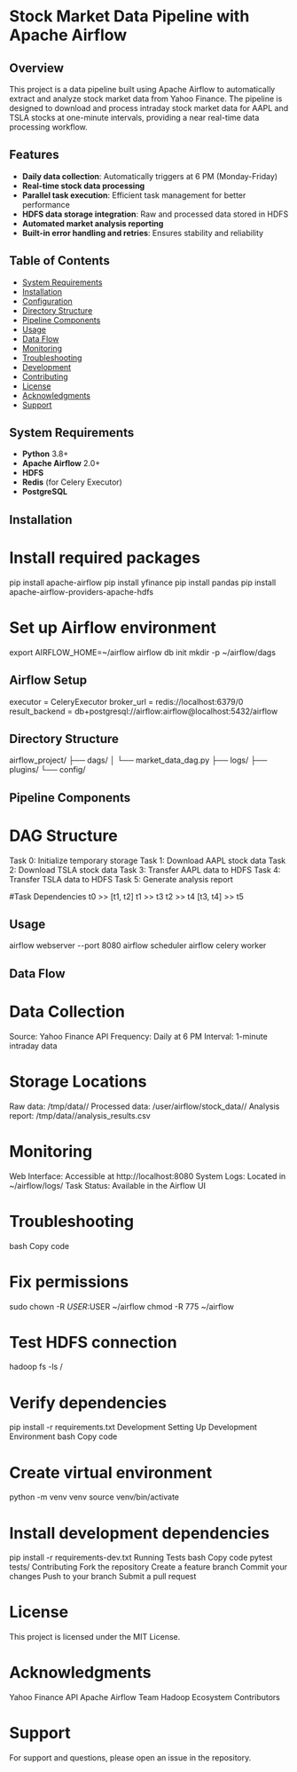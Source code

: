 # Stock Market Data Pipeline with Apache Airflow

## Overview
This project is a data pipeline built using Apache Airflow to automatically extract and analyze stock market data from Yahoo Finance. The pipeline is designed to download and process intraday stock market data for AAPL and TSLA stocks at one-minute intervals, providing a near real-time data processing workflow.

## Features
- **Daily data collection**: Automatically triggers at 6 PM (Monday-Friday)
- **Real-time stock data processing**
- **Parallel task execution**: Efficient task management for better performance
- **HDFS data storage integration**: Raw and processed data stored in HDFS
- **Automated market analysis reporting**
- **Built-in error handling and retries**: Ensures stability and reliability

## Table of Contents
- [System Requirements](#system-requirements)
- [Installation](#installation)
- [Configuration](#configuration)
- [Directory Structure](#directory-structure)
- [Pipeline Components](#pipeline-components)
- [Usage](#usage)
- [Data Flow](#data-flow)
- [Monitoring](#monitoring)
- [Troubleshooting](#troubleshooting)
- [Development](#development)
- [Contributing](#contributing)
- [License](#license)
- [Acknowledgments](#acknowledgments)
- [Support](#support)

## System Requirements
- **Python** 3.8+
- **Apache Airflow** 2.0+
- **HDFS**
- **Redis** (for Celery Executor)
- **PostgreSQL**

## Installation
# Install required packages
pip install apache-airflow
pip install yfinance
pip install pandas
pip install apache-airflow-providers-apache-hdfs

# Set up Airflow environment
export AIRFLOW_HOME=~/airflow
airflow db init
mkdir -p ~/airflow/dags

## Airflow Setup
executor = CeleryExecutor
broker_url = redis://localhost:6379/0
result_backend = db+postgresql://airflow:airflow@localhost:5432/airflow

## Directory Structure
airflow_project/
├── dags/
│   └── market_data_dag.py
├── logs/
├── plugins/
└── config/

## Pipeline Components
# DAG Structure
Task 0: Initialize temporary storage
Task 1: Download AAPL stock data
Task 2: Download TSLA stock data
Task 3: Transfer AAPL data to HDFS
Task 4: Transfer TSLA data to HDFS
Task 5: Generate analysis report

#Task Dependencies
t0 >> [t1, t2]
t1 >> t3
t2 >> t4
[t3, t4] >> t5

## Usage
airflow webserver --port 8080
airflow scheduler
airflow celery worker

## Data Flow
# Data Collection
Source: Yahoo Finance API
Frequency: Daily at 6 PM
Interval: 1-minute intraday data

# Storage Locations
Raw data: /tmp/data/<date>/
Processed data: /user/airflow/stock_data/<date>/
Analysis report: /tmp/data/<date>/analysis_results.csv

# Monitoring
Web Interface: Accessible at http://localhost:8080
System Logs: Located in ~/airflow/logs/
Task Status: Available in the Airflow UI

# Troubleshooting
bash
Copy code
# Fix permissions
sudo chown -R $USER:$USER ~/airflow
chmod -R 775 ~/airflow

# Test HDFS connection
hadoop fs -ls /

# Verify dependencies
pip install -r requirements.txt
Development
Setting Up Development Environment
bash
Copy code

# Create virtual environment
python -m venv venv
source venv/bin/activate

# Install development dependencies
pip install -r requirements-dev.txt
Running Tests
bash
Copy code
pytest tests/
Contributing
Fork the repository
Create a feature branch
Commit your changes
Push to your branch
Submit a pull request

# License
This project is licensed under the MIT License.

# Acknowledgments
Yahoo Finance API
Apache Airflow Team
Hadoop Ecosystem Contributors

# Support
For support and questions, please open an issue in the repository.

